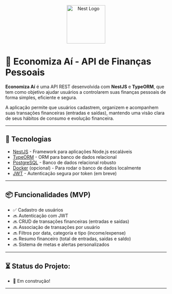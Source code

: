 <p align="center">
  <a href="http://nestjs.com/" target="blank"><img src="https://nestjs.com/img/logo-small.svg" width="120" alt="Nest Logo" /></a>
</p>

# 💸 Economiza Aí - API de Finanças Pessoais

**Economiza Aí** é uma API REST desenvolvida com **NestJS** e **TypeORM**, que tem como objetivo ajudar usuários a controlarem suas finanças pessoais de forma simples, eficiente e segura.

A aplicação permite que usuários cadastrem, organizem e acompanhem suas transações financeiras (entradas e saídas), mantendo uma visão clara de seus hábitos de consumo e evolução financeira.

---

## 🚀 Tecnologias

- [NestJS](https://nestjs.com/) - Framework para aplicações Node.js escaláveis
- [TypeORM](https://typeorm.io/) - ORM para banco de dados relacional
- [PostgreSQL](https://www.postgresql.org/) - Banco de dados relacional robusto
- [Docker](https://www.docker.com/) (opcional) - Para rodar o banco de dados localmente
- [JWT](https://jwt.io/) - Autenticação segura por token (em breve)

---

## 📦 Funcionalidades (MVP)

- ✅ Cadastro de usuários
- 🔜 Autenticação com JWT
- 🔜 CRUD de transações financeiras (entradas e saídas)
- 🔜 Associação de transações por usuário
- 🔜 Filtros por data, categoria e tipo (income/expense)
- 🔜 Resumo financeiro (total de entradas, saídas e saldo)
- 🔜 Sistema de metas e alertas personalizados

---

## ⏳ Status do Projeto:
- 🚧 Em construção!

---